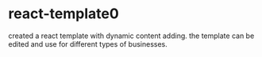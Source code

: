 # react-template0
created a react template with dynamic content adding.
the template can be edited and use for different types of businesses.
